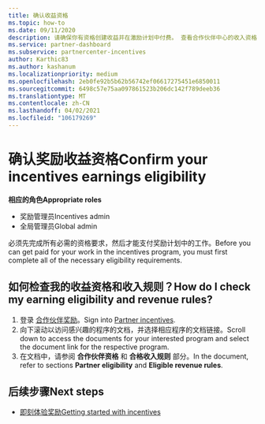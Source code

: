 ```yaml
---
title: 确认收益资格
ms.topic: how-to
ms.date: 09/11/2020
description: 请确保你有资格创建收益并在激励计划中付费。 查看合作伙伴中心的收入资格和收入规则。
ms.service: partner-dashboard
ms.subservice: partnercenter-incentives
author: Karthic83
ms.author: kashanum
ms.localizationpriority: medium
ms.openlocfilehash: 2eb0fe92b5b62b56742ef06617275451e6850011
ms.sourcegitcommit: 6498c57e75aa097861523b206dc142f789deeb36
ms.translationtype: MT
ms.contentlocale: zh-CN
ms.lasthandoff: 04/02/2021
ms.locfileid: "106179269"
---
```

# <a name="confirm-your-incentives-earnings-eligibility"></a><span data-ttu-id="863d3-104">确认奖励收益资格</span><span class="sxs-lookup"><span data-stu-id="863d3-104">Confirm your incentives earnings eligibility</span></span>

<span data-ttu-id="863d3-105">**相应的角色**</span><span class="sxs-lookup"><span data-stu-id="863d3-105">**Appropriate roles**</span></span>

- <span data-ttu-id="863d3-106">奖励管理员</span><span class="sxs-lookup"><span data-stu-id="863d3-106">Incentives admin</span></span>
- <span data-ttu-id="863d3-107">全局管理员</span><span class="sxs-lookup"><span data-stu-id="863d3-107">Global admin</span></span>

<span data-ttu-id="863d3-108">必须先完成所有必需的资格要求，然后才能支付奖励计划中的工作。</span><span class="sxs-lookup"><span data-stu-id="863d3-108">Before you can get paid for your work in the incentives program, you must first complete all of the necessary eligibility requirements.</span></span>

## <a name="how-do-i-check-my-earning-eligibility-and-revenue-rules"></a><span data-ttu-id="863d3-109">如何检查我的收益资格和收入规则？</span><span class="sxs-lookup"><span data-stu-id="863d3-109">How do I check my earning eligibility and revenue rules?</span></span>

1. <span data-ttu-id="863d3-110">登录 [合作伙伴奖励](https://partner.microsoft.com/membership/partner-incentives)。</span><span class="sxs-lookup"><span data-stu-id="863d3-110">Sign into [Partner incentives](https://partner.microsoft.com/membership/partner-incentives).</span></span>
2. <span data-ttu-id="863d3-111">向下滚动以访问感兴趣的程序的文档，并选择相应程序的文档链接。</span><span class="sxs-lookup"><span data-stu-id="863d3-111">Scroll down to access the documents for your interested program and select the document link for the respective program.</span></span>
3. <span data-ttu-id="863d3-112">在文档中，请参阅 **合作伙伴资格** 和 **合格收入规则** 部分。</span><span class="sxs-lookup"><span data-stu-id="863d3-112">In the document, refer to sections **Partner eligibility** and **Eligible revenue rules**.</span></span>

## <a name="next-steps"></a><span data-ttu-id="863d3-113">后续步骤</span><span class="sxs-lookup"><span data-stu-id="863d3-113">Next steps</span></span>

- [<span data-ttu-id="863d3-114">即刻体验奖励</span><span class="sxs-lookup"><span data-stu-id="863d3-114">Getting started with incentives</span></span>](incentives-get-started-intro.md)
